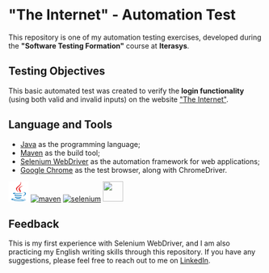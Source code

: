 # "The Internet" - Automation Test
This repository is one of my automation testing exercises, developed during the **"Software Testing Formation"** course at **Iterasys**.

## Testing Objectives

This basic automated test was created to verify the **login functionality** (using both valid and invalid inputs) on the website ["The Internet"](https://the-internet.herokuapp.com/login).

## Language and Tools

- [Java](https://www.oracle.com/java/technologies/downloads/) as the programming language;
- [Maven](https://maven.apache.org/download.cgi) as the build tool;
- [Selenium WebDriver](https://www.selenium.dev/documentation/webdriver/) as the automation framework for web applications;
- [Google Chrome](https://www.google.com/chrome/?brand=YTUH&gclid=Cj0KCQiAnsqdBhCGARIsAAyjYjThEbMgK-Pyt6tXBBxBf9wk8TAD19OKn0FRnMlz45Ul0fZ5ogPb9gEaAjOhEALw_wcB&gclsrc=aw.ds) as the test browser, along with ChromeDriver.

<p align="left">
<a href="https://www.java.com" target="_blank" rel="noreferrer">
<img src="https://raw.githubusercontent.com/devicons/devicon/master/icons/java/java-original.svg" alt="java" width="40" height="40"/></a>  
<a href="https://maven.apache.org/" target="_blank" rel="noreferrer">
<img src="https://i.imgur.com/CgF3K0y.png" alt="maven" width="50" height="50"/></a>    
<a href="https://www.selenium.dev" target="_blank" rel="noreferrer">
<img src="https://raw.githubusercontent.com/detain/svg-logos/780f25886640cef088af994181646db2f6b1a3f8/svg/selenium-logo.svg" alt="selenium" width="40" height="40"/></a>  
<a href="https://www.google.com/chrome/?brand=YTUH&gclid=Cj0KCQiAnsqdBhCGARIsAAyjYjThEbMgK-Pyt6tXBBxBf9wk8TAD19OKn0FRnMlz45Ul0fZ5ogPb9gEaAjOhEALw_wcB&gclsrc=aw.ds">
<img src="https://user-images.githubusercontent.com/115346533/208242996-fae0e828-b968-45cd-ab0c-1a73c9825b65.png" width="40" height="40"></a>
</p>


## Feedback

This is my first experience with Selenium WebDriver, and I am also practicing my English writing skills through this repository. 
If you have any suggestions, please feel free to reach out to me on [LinkedIn](https://www.linkedin.com/in/carol-guimaraes/). 
